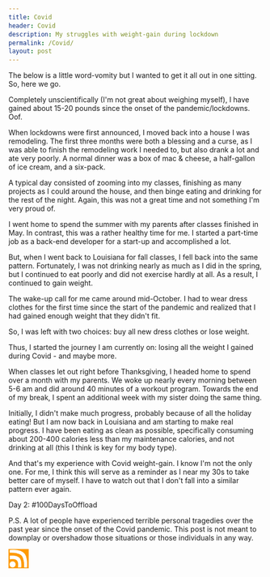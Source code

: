 ```yaml
---
title: Covid
header: Covid
description: My struggles with weight-gain during lockdown
permalink: /Covid/
layout: post
---
```


The below is a little word-vomity but I wanted to get it all out in one sitting.
So, here we go.

Completely unscientifically (I'm not great about weighing myself), I have
gained about 15-20 pounds since the onset of the pandemic/lockdowns. Oof.

When lockdowns were first announced, I moved back into a house I was remodeling.
The first three months were both a blessing and a curse, as I was able to finish
the remodeling work I needed to, but also drank a lot and ate very poorly. A
normal dinner was a box of mac & cheese, a half-gallon of ice cream, and a six-pack.

A typical day consisted of zooming into my classes, finishing as many projects
as I could around the house, and then binge eating and drinking for the rest
of the night. Again, this was not a great time and not something I'm very proud of.

I went home to spend the summer with my parents after classes finished in May. In
contrast, this was a rather healthy time for me. I started a part-time job as a
back-end developer for a start-up and accomplished a lot.

But, when I went back to Louisiana for fall classes, I fell back into the
same pattern. Fortunately, I was not drinking nearly as much as I did in the spring,
but I continued to eat poorly and did not exercise hardly at all. As a result, I
continued to gain weight.

The wake-up call for me came around mid-October. I had to wear dress clothes for
the first time since the start of the pandemic and realized that I had gained
enough weight that they didn't fit.

So, I was left with two choices: buy all new dress clothes or lose weight.

Thus, I started the journey I am currently on: losing all the weight I gained during
Covid - and maybe more.

When classes let out right before Thanksgiving, I headed home to spend over a month
with my parents. We woke up nearly every morning between 5-6 am and did around
40 minutes of a workout program. Towards the end of my break, I spent an additional
week with my sister doing the same thing.

Initially, I didn't make much progress, probably because of all the holiday eating!
But I am now back in Louisiana and am starting to make real progress. I have been
eating as clean as possible, specifically consuming about 200-400 calories less
than my maintenance calories, and not drinking at all (this I think is key for
my body type).

And that's my experience with Covid weight-gain. I know I'm not the only one. For me,
I think this will serve as a reminder as I near my 30s to take better care of
myself. I have to watch out that I don't fall into a similar pattern ever again.

Day 2: #100DaysToOffload

P.S. A lot of people have experienced terrible personal tragedies over the past
year since the onset of the Covid pandemic. This post is not meant to downplay or
overshadow those situations or those individuals in any way.

<a href="https://rmooreblog.netlify.app/feed.xml"><img src="/assets/images/rss_feed.jpg" style="opacity:1;" width="40"/></a>
